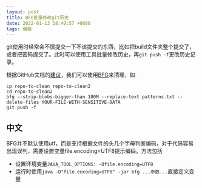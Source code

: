 ```yaml
---
layout: post
title: BFG批量修改git历史
date: 2022-01-13 18:40:57 +0800
tags: 编程
---
```


git使用时经常会不慎提交一下不该提交的东西，比如把build文件夹整个提交了，或者把密码提交了。此时可以使用工具批量修改历史，再`git push -f`更改历史记录。

根据GitHub文档的[建议](https://docs.github.com/en/authentication/keeping-your-account-and-data-secure/removing-sensitive-data-from-a-repository)，我们可以使用[BFG](https://rtyley.github.io/bfg-repo-cleaner/)来清理，如
```shell
cp repo-to-clean repo-to-clean2
cd repo-to-clean2
bfg --strip-blobs-bigger-than 100M --replace-text patterns.txt --delete-files YOUR-FILE-WITH-SENSITIVE-DATA
git push -f
```

## 中文

BFG并不默认使用utf，而是支持根据文件的头几个字母判断编码，对于代码容易出现误判，需要设置变量file.encoding=UTF8提示编码。方法包括
- 设置环境变量`JAVA_TOOL_OPTIONS: -Dfile.encoding=UTF8`
- 运行时使用`java -D"file.encoding=UTF8" -jar bfg ...参数...`直接定义变量

